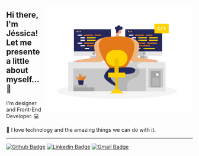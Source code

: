 <img
	src="https://github.com/jlzimmerhansl/jlzimmerhansl/blob/master/code_development_.svg?raw=true"
	width="400px"
	height="290px"
	align="right"
/>
## Hi there, I'm Jéssica! Let me presente a little about myself... 👋

I'm designer and Front-End Developer. :computer:

:yellow_heart:  I love technology and the amazing things we can do with it.

---
[![Github Badge](https://img.shields.io/badge/-Github-000?style=flat-square&logo=Github&logoColor=white&link=https://github.com/jlzimmerhansl)](https://github.com/jlzimmerhansl)
[![Linkedin Badge](https://img.shields.io/badge/-LinkedIn-blue?style=flat-square&logo=Linkedin&logoColor=white&link=www.linkedin.com/in/jessica-zimmerhansl)](www.linkedin.com/in/jessica-zimmerhansl)
[![Gmail Badge](https://img.shields.io/badge/-Gmail-c14438?style=flat-square&logo=Gmail&logoColor=white&link=mailto:jlzimmerhansl@gmail.com)](mailto:jlzimmerhansl@gmail.com)
